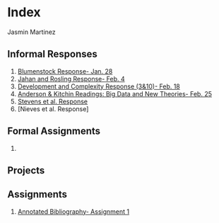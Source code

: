 # Index 

Jasmin Martinez 

## Informal Responses

1. [Blumenstock Response- Jan. 28](https://jrmartinez01.github.io/workshop3/bluemenstock)
2. [Jahan and Rosling Response- Feb. 4](https://jrmartinez01.github.io/workshop3/Jahan_and_Rosling_Response)
3. [Development and Complexity Response (3&10)- Feb. 18](https://jrmartinez01.github.io/workshop3/Development_and_Complexity_Response)
4. [Anderson & Kitchin Readings: Big Data and New Theories- Feb. 25](https://jrmartinez01.github.io/workshop3/Anderson_Kitchin_Response)
5. [Stevens et al. Response](https://jrmartinez01.github.io/workshop3/Stevens_Response)
6. [Nieves et al. Response]

## Formal Assignments 

1. 

## Projects 

## Assignments

 1. [Annotated Bibliography- Assignment 1](https://jrmartinez01.github.io/workshop3/Assignment_1)
